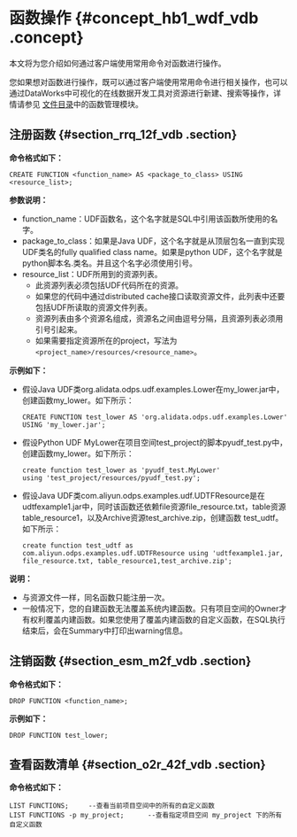 # 函数操作 {#concept_hb1_wdf_vdb .concept}

本文将为您介绍如何通过客户端使用常用命令对函数进行操作。

您如果想对函数进行操作，既可以通过客户端使用常用命令进行相关操作，也可以通过DataWorks中可视化的在线数据开发工具对资源进行新建、搜索等操作，详情请参见 [文件目录](https://www.alibabacloud.com/help/doc-detail/30278.html)中的函数管理模块。

## 注册函数 {#section_rrq_12f_vdb .section}

**命令格式如下：**

```
CREATE FUNCTION <function_name> AS <package_to_class> USING <resource_list>;
```

**参数说明：**

-   function\_name：UDF函数名，这个名字就是SQL中引用该函数所使用的名字。
-   package\_to\_class：如果是Java UDF，这个名字就是从顶层包名一直到实现UDF类名的fully qualified class name。如果是python UDF，这个名字就是python脚本名.类名。并且这个名字必须使用引号。
-   resource\_list：UDF所用到的资源列表。
    -   此资源列表必须包括UDF代码所在的资源。
    -   如果您的代码中通过distributed cache接口读取资源文件，此列表中还要包括UDF所读取的资源文件列表。
    -   资源列表由多个资源名组成，资源名之间由逗号分隔，且资源列表必须用引号引起来。
    -   如果需要指定资源所在的project，写法为`<project_name>/resources/<resource_name>`。

**示例如下：**

-   假设Java UDF类org.alidata.odps.udf.examples.Lower在my\_lower.jar中，创建函数my\_lower。如下所示：

    ```
    CREATE FUNCTION test_lower AS 'org.alidata.odps.udf.examples.Lower'
    USING 'my_lower.jar';
    ```

-   假设Python UDF MyLower在项目空间test\_project的脚本pyudf\_test.py中，创建函数my\_lower。如下所示：

    ```
    create function test_lower as 'pyudf_test.MyLower'
    using 'test_project/resources/pyudf_test.py';
    ```

-   假设Java UDF类com.aliyun.odps.examples.udf.UDTFResource是在udtfexample1.jar中，同时该函数还依赖file资源file\_resource.txt，table资源table\_resource1，以及Archive资源test\_archive.zip，创建函数 test\_udtf。如下所示：

    ```
    create function test_udtf as com.aliyun.odps.examples.udf.UDTFResource using 'udtfexample1.jar, file_resource.txt, table_resource1,test_archive.zip';
    ```


**说明：** 

-   与资源文件一样，同名函数只能注册一次。
-   一般情况下，您的自建函数无法覆盖系统内建函数。只有项目空间的Owner才有权利覆盖内建函数。如果您使用了覆盖内建函数的自定义函数，在SQL执行结束后，会在Summary中打印出warning信息。

## 注销函数 {#section_esm_m2f_vdb .section}

**命令格式如下：**

```
DROP FUNCTION <function_name>;
```

**示例如下：**

```
DROP FUNCTION test_lower;
```

## 查看函数清单 {#section_o2r_42f_vdb .section}

**命令格式如下：**

```
LIST FUNCTIONS;     --查看当前项目空间中的所有的自定义函数
LIST FUNCTIONS -p my_project;      --查看指定项目空间 my_project 下的所有自定义函数
```

